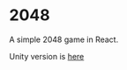 # 2048
A simple 2048 game in React.

Unity version is [here](https://github.com/wenbin1354/Unity-2048)

